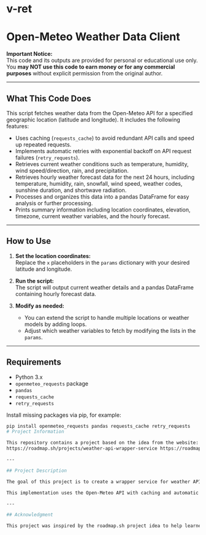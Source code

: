 # v-ret
# Open-Meteo Weather Data Client

**Important Notice:**  
This code and its outputs are provided for personal or educational use only. You **may NOT use this code to earn money or for any commercial purposes** without explicit permission from the original author.

---

## What This Code Does

This script fetches weather data from the Open-Meteo API for a specified geographic location (latitude and longitude). It includes the following features:

- Uses caching (`requests_cache`) to avoid redundant API calls and speed up repeated requests.
- Implements automatic retries with exponential backoff on API request failures (`retry_requests`).
- Retrieves current weather conditions such as temperature, humidity, wind speed/direction, rain, and precipitation.
- Retrieves hourly weather forecast data for the next 24 hours, including temperature, humidity, rain, snowfall, wind speed, weather codes, sunshine duration, and shortwave radiation.
- Processes and organizes this data into a pandas DataFrame for easy analysis or further processing.
- Prints summary information including location coordinates, elevation, timezone, current weather variables, and the hourly forecast.

---

## How to Use

1. **Set the location coordinates:**  
   Replace the `x` placeholders in the `params` dictionary with your desired latitude and longitude.

2. **Run the script:**  
   The script will output current weather details and a pandas DataFrame containing hourly forecast data.

3. **Modify as needed:**  
   - You can extend the script to handle multiple locations or weather models by adding loops.
   - Adjust which weather variables to fetch by modifying the lists in the `params`.

---

## Requirements

- Python 3.x
- `openmeteo_requests` package
- `pandas`
- `requests_cache`
- `retry_requests`

Install missing packages via pip, for example:

```bash
pip install openmeteo_requests pandas requests_cache retry_requests
# Project Information

This repository contains a project based on the idea from the website:
https://roadmap.sh/projects/weather-api-wrapper-service https://roadmap.sh/projects/weather-api-wrapper-service

---

## Project Description

The goal of this project is to create a wrapper service for weather APIs that fetches, processes, and caches weather data in a user-friendly way.

This implementation uses the Open-Meteo API with caching and automatic retries, providing current and hourly weather data for given locations.

---

## Acknowledgment

This project was inspired by the roadmap.sh project idea to help learners build practical API wrapper services.
